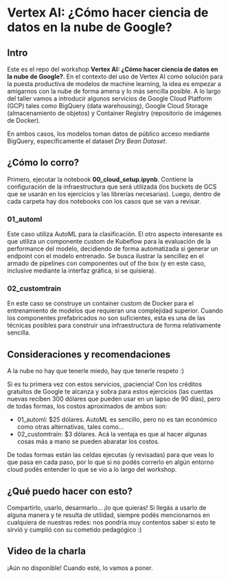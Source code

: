 # Vertex AI: ¿Cómo hacer ciencia de datos en la nube de Google?

## Intro
Este es el repo del workshop **Vertex AI: ¿Cómo hacer ciencia de datos en la nube de Google?**. En el contexto del uso de Vertex AI como solución para la puesta productiva de modelos de machine learning, la idea es empezar a amigarnos con la nube de forma amena y lo más sencilla posible. A lo largo del taller vamos a introducir algunos servicios de Google Cloud Platform (GCP) tales como BigQuery (data warehousing), Google Cloud Storage (almacenamiento de objetos) y Container Registry (repositorio de imágenes de Docker).

En ambos casos, los modelos toman datos de público acceso mediante BigQuery, específicamente el dataset *Dry Bean Dataset*.

## ¿Cómo lo corro?
Primero, ejecutar la notebook **00_cloud_setup.ipynb**. Contiene la configuración de la infraestructura que será utilizada (los buckets de GCS que se usarán en los ejercicios y las librerías necesarias). Luego, dentro de cada carpeta hay dos notebooks con los casos que se van a revisar.

### 01_automl
Este caso utiliza AutoML para la clasificación. El otro aspecto interesante es que utiliza un componente custom de Kubeflow para la evaluación de la performance del modelo, decidiendo de forma automatizada si generar un endpoint con el modelo entrenado. Se busca ilustrar la sencillez en el armado de pipelines con componentes out of the box (y en este caso, inclusive mediante la interfaz gráfica, si se quisiera).

### 02_customtrain
En este caso se construye un container custom de Docker para el entrenamiento de modelos que requieran una complejidad superior. Cuando los componentes prefabricados no son suficientes, esta es una de las técnicas posibles para construir una infraestructura de forma relativamente sencilla.

## Consideraciones y recomendaciones
A la nube no hay que tenerle miedo, hay que tenerle respeto :) 

Si es tu primera vez con estos servicios, ¡paciencia! Con los créditos gratuitos de Google te alcanza y sobra para estos ejercicios (las cuentas nuevas reciben 300 dólares que pueden usar en un lapso de 90 días), pero de todas formas, los costos aproximados de ambos son:

- 01_automl: $25 dólares. AutoML es sencillo, pero no es tan económico como otras alternativas, tales como...
- 02_customtrain: $3 dólares. Acá la ventaja es que al hacer algunas cosas más a mano se pueden abaratar los costos.

De todas formas están las celdas ejecutas (y revisadas) para que veas lo que pasa en cada paso, por lo que si no podés correrlo en algún entorno cloud podés entender lo que se vio a lo largo del workshop.

## ¿Qué puedo hacer con esto?
Compartirlo, usarlo, desarmarlo... ¡lo que quieras! Si llegás a usarlo de alguna manera y te resulta de utilidad, siempre podés mencionarnos en cualquiera de nuestras redes: nos pondría muy contentos saber si esto te sirvió y cumplió con su cometido pedagógico :)

## Video de la charla
¡Aún no disponible! Cuando esté, lo vamos a poner.

